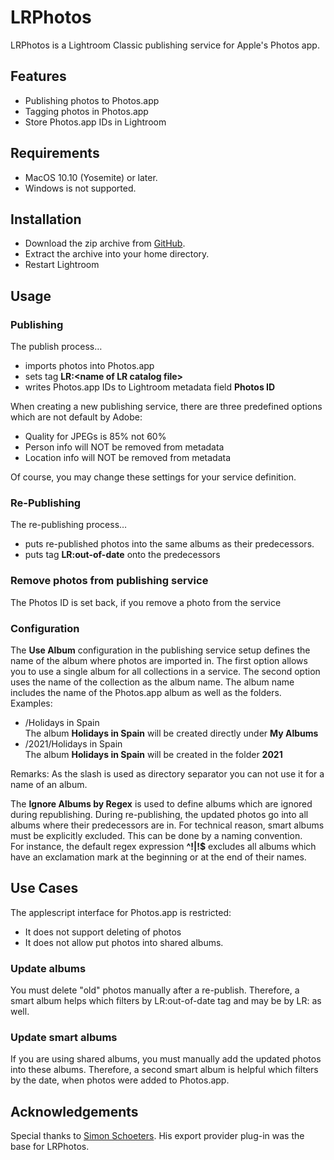 # LRPhotos
LRPhotos is a Lightroom Classic publishing service for Apple's Photos app.
## Features
* Publishing photos to Photos.app
* Tagging photos in Photos.app
* Store Photos.app IDs in Lightroom

## Requirements
* MacOS 10.10 (Yosemite) or later.
* Windows is not supported.

## Installation
* Download the zip archive from [GitHub](https://github.com/sto3014/LRPhotos/tree/main/target).
* Extract the archive into your home directory.
* Restart Lightroom

## Usage
### Publishing
The publish process…
* imports photos into Photos.app
* sets tag __LR:&lt;name of LR catalog file&gt;__
* writes Photos.app IDs to Lightroom  metadata field __Photos ID__

When creating a new publishing service, there are three predefined options which are not default by Adobe:
* Quality for JPEGs is 85% not 60%
* Person info will NOT be removed from metadata
* Location info will NOT be removed from metadata

Of course, you may change these settings for your service definition.

### Re-Publishing
The re-publishing process…
* puts re-published photos into the same albums as their predecessors.
* puts tag __LR:out-of-date__ onto the predecessors

### Remove photos from publishing service
The Photos ID is set back, if you remove a photo from the service

### Configuration
The __Use Album__ configuration in the publishing service setup defines the name of the album where photos are imported in.
The first option allows you to use a single album for all collections in a service. The second option uses the name
of the collection as the album name. The album name includes the name of the Photos.app album as well as the folders.
Examples:
* /Holidays in Spain  
  The album __Holidays in Spain__ will be created directly under __My Albums__
* /2021/Holidays in Spain  
The album  __Holidays in Spain__ will be created in the folder __2021__  
  
Remarks: As the slash is used as directory separator you can not use it for a name of an album.

The __Ignore Albums by Regex__ is used to define albums which are ignored during republishing. During re-publishing, 
the updated photos go into all albums where their predecessors are in. For technical reason,
smart albums must be explicitly excluded. This can be done by a naming convention.  
For instance, the default regex expression
__^!|!$__ excludes all albums which have an exclamation mark at the beginning or at the end of their names.

## Use Cases
The applescript interface for Photos.app is restricted:
* It does not support deleting of photos
* It does not allow put photos into shared albums.

### Update albums
You must delete "old" photos manually after a re-publish.
Therefore, a smart album helps which filters by LR:out-of-date tag and may be by LR:<catalog name> as well.

### Update smart albums
If you are using shared albums, you must manually add the updated photos into these albums. Therefore, a second 
smart album is helpful which filters by the date, when photos were added to Photos.app.


## Acknowledgements
Special thanks to [Simon Schoeters](https://www.suffix.be/blog/lightroom-iphoto-export/). His export provider plug-in was
the base for LRPhotos.

